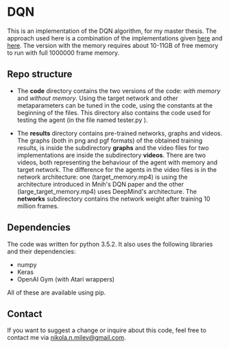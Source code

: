 # DQN

This is an implementation of the DQN algorithm, for my master thesis. The approach used here is a combination of the implementations given [here](https://deepmind.com/research/publications/playing-atari-deep-reinforcement-learning/) and [here](https://arxiv.org/abs/1312.5602). The version with the memory requires about 10-11GB of free memory to run with full 1000000 frame memory.

## Repo structure

* The **code** directory contains the two versions of the code: *with memory* and *without memory*. Using the target network and other metaparameters can be tuned in the code, using the constants at the beginning of the files. This directory also contains the code used for testing the agent (in the file named tester.py ).

* The **results** directory contains pre-trained networks, graphs and videos. The graphs (both in png and pgf formats) of the obtained training results, is inside the subdirectory **graphs** and the video files for two implementations are inside the subdirectory **videos**. There are two videos, both representing the behaviour of the agent with memory and target network. The difference for the agents in the video files is in the network architecture: one (target_memory.mp4) is using the architecture introduced in Mnih's DQN paper and the other (large_target_memory.mp4) uses DeepMind's architecture. The **networks** subdirectory contains the network weight after training 10 million frames.

## Dependencies

The code was written for python 3.5.2. It also uses the following libraries and their dependencies:

* numpy
* Keras
* OpenAI Gym (with Atari wrappers)

All of these are available using pip.

## Contact

If you want to suggest a change or inquire about this code, feel free to contact me via nikola.n.milev@gmail.com.